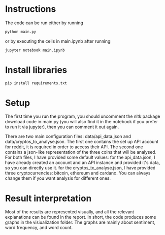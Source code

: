 # Instructions
The code can be run either by running
```bash
python main.py 
```
or by executing the cells in main.ipynb after running
```bash
jupyter notebook main.ipynb
```

# Install libraries
```bash
pip install requirements.txt
```
# Setup

The first time you run the program, you should uncomment the nltk package download code in main.py (you will also
find it in the notebook if you prefer to run it via jupyter), then you can comment it out again.

There are two main configuration files: data/api_data.json and data/cryptos_to_analyse.json.
The first one contains the set up API account for reddit, it is required in order to access
their API. The second one contains a json-like representation of the three coins that will be
analysed. For both files, I have provided some default values: for the api_data.json, I have 
already created an account and an API instance and provided it's data, so you can directly use 
it. for the cryptos_to_analyse.json, I have provided three cryptocurrencies: bitcoin, ethereum and
cardano. You can always change them if you want analysis for different ones.

# Result interpretation
Most of the results are represented visually, and all the relevant explanations can be found in the
report. In short, the code produces some graphs in the visiualization folder. The graphs are mainly 
about sentiment, word frequency, and word count.
